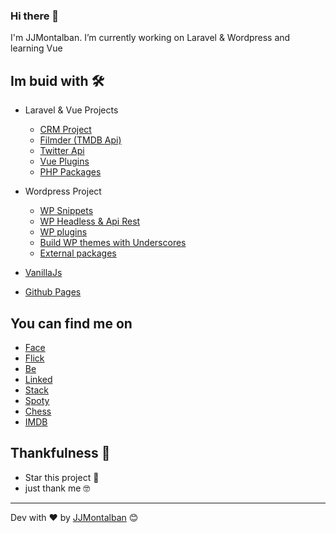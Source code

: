 ### Hi there 👋


I'm JJMontalban. I’m currently working on Laravel & Wordpress and learning Vue

## Im buid with 🛠️

* Laravel & Vue Projects
  * [CRM Project](https://github.com/jjmontalban/gbc)
  * [Filmder (TMDB Api)](https://github.com/jjmontalban/movie-match)
  * [Twitter Api](https://github.com/jjmontalban/api-twitter)
  * [Vue Plugins](https://github.com/jjmontalban/LVB)
  * [PHP Packages](https://github.com/jjmontalban/BORME)

* Wordpress Project
  * [WP Snippets](https://gist.github.com/jjmontalban)
  * [WP Headless & Api Rest](https://github.com/jjmontalban/wp-vue)
  * [WP plugins](https://github.com/jjmontalban/wp-vue/blob/develop/wordpress/wp-content/plugins/ps_tables.php)
  * [Build WP themes with Underscores](https://github.com/automattic/_s)
  * [External packages](https://github.com/jjmontalban/wp-vue/blob/develop/vue/src/views/Crud.vue)

* [VanillaJs](https://github.com/jjmontalban/capitalsGame/blob/master/index.html)

* [Github Pages](https://jjmontalban.github.io)

## You can find me on

* [Face](https://www.facebook.com/jjm0ntalban)
* [Flick](https://www.flickr.com/photos/kinkijurado/)
* [Be](https://www.behance.net/jjmontalban)
* [Linked](https://www.linkedin.com/in/jjmontalban/)
* [Stack](https://stackoverflow.com/users/11540055/jjmontalban)
* [Spoty](https://open.spotify.com/user/kinorro?si=Pk1jXLNHS-ildPBBtPObmA&nd=1)
* [Chess](https://www.chess.com/member/jjmontalban)
* [IMDB](https://www.imdb.com/user/ur22137408/)



## Thankfulness 🎁

* Star this project 📢 
* just thank me 🤓

---
Dev with ❤️ by [JJMontalban](https://jjmontalban.github.io) 😊
